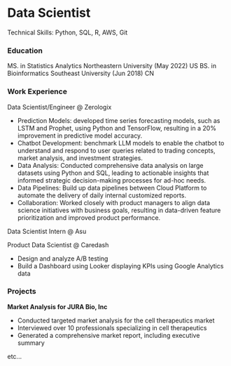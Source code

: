 # Data Scientist
Technical Skills: Python, SQL, R, AWS, Git

### Education
MS. in Statistics Analytics Northeastern University (May 2022) US
BS. in Bioinformatics Southeast University (Jun 2018) CN

### Work Experience
Data Scientist/Engineer @ Zerologix
- Prediction Models: developed time series forecasting models, such as LSTM and Prophet, using Python and TensorFlow, resulting in a 20% improvement in predictive model accuracy.
- Chatbot Development:  benchmark LLM models to enable the chatbot to understand and respond to user queries related to trading concepts, market analysis, and investment strategies.
- Data Analysis: Conducted comprehensive data analysis on large datasets using Python and SQL, leading to actionable insights that informed strategic decision-making processes for ad-hoc needs. 
- Data Pipelines: Build up data pipelines between Cloud Platform to automate the delivery of daily internal customized reports. 
- Collaboration: Worked closely with product managers to align data science initiatives with business goals, resulting in data-driven feature prioritization and improved product performance.

Data Scientist Intern @ Asu

Product Data Scientist @ Caredash
- Design and analyze A/B testing
- Build a Dashboard using Looker displaying KPIs using Google Analytics data

### Projects
**Market Analysis for JURA Bio, Inc**
- Conducted targeted market analysis for the cell therapeutics market
- Interviewed over 10 professionals specializing in cell therapeutics
- Generated a comprehensive market report, including executive summary

etc...
